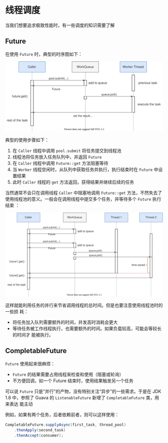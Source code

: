 # 线程调度

当我们想要追求极致性能时，有一些调度的知识需要了解

## Future

在使用 `Future` 时，典型的时序图如下：

![Future Scheduling](future.svg)

典型的使用步骤如下：

1. 在 `Caller` 线程中调用 `pool.submit` 将任务提交到线程池
2. 线程池将任务放入任务队列中，并返回 `Future`
3. 在 `Caller` 线程中调用 `Future::get` 方法阻塞等待
4. 当 `Worker` 线程空闲时，从队列中获取任务并执行，执行结束时在 `Future` 中设
   置结果
5. 此时 `Caller` 线程的 `get` 方法返回，获得结果并继续后续的任务

当然通常不会只在调用线程 `Caller` 中阻塞地调用 `Future::get` 方法，不然失去了
使用线程池的意义。一般会在调用线程中提交多个任务，并等待多个 `Future` 执行结束
：

![Futures](futures.svg)

这样就能利用任务的并行来节省调用线程的总时间。但是也要注意使用线程池时的一些损
耗：

* 将任务加入队列需要额外的时间，并发高时消耗会更大
* 等待任务被工作线程执行，也需要额外的时间。如果负载较高，可能会等较长的时间才
    能被执行。

## CompletableFuture

`Future` 使用起来很麻烦：
* `Future` 的结果需要占用线程来检查和使用（阻塞或轮询）
* 不方便回调，如一个 Future 结束时，使用结果触发另一个任务

可以说 `Future` 只是“并行”的产物，没有特别关注“异步”的一些需求。于是在 JDK 1.8
中，参照了 Guava 的 `ListenableFuture` 新增了 `CompletableFuture` 类，用来表达
能主动

例如，如果有两个任务，后者依赖前者，则可以这样使用：

```java
CompletableFuture.supplyAsync(first_task, thread_pool)
    .thenApply(second_task)
    .thenAccept(consumer);
```



